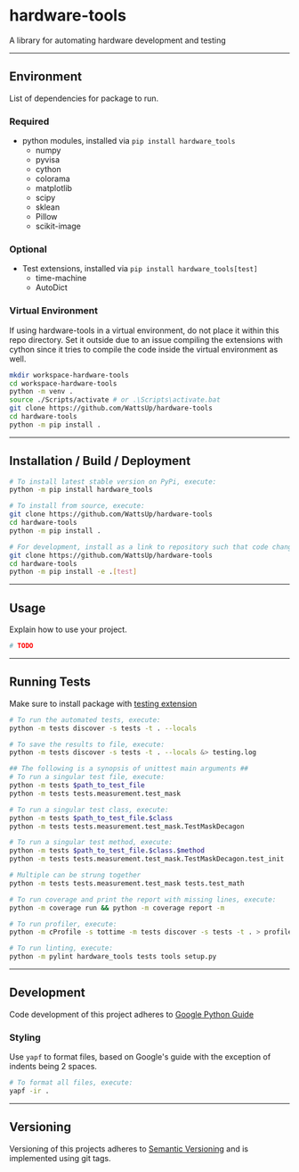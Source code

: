 # hardware-tools
A library for automating hardware development and testing

----
## Environment
List of dependencies for package to run.
### Required
* python modules, installed via `pip install hardware_tools`
  * numpy
  * pyvisa
  * cython
  * colorama
  * matplotlib
  * scipy
  * sklean
  * Pillow
  * scikit-image

### Optional
* Test extensions, installed via `pip install hardware_tools[test]`
  * time-machine
  * AutoDict

### Virtual Environment
If using hardware-tools in a virtual environment, do not place it within this repo directory. Set it outside due to an issue compiling the extensions with cython since it tries to compile the code inside the virtual environment as well.
```bash
mkdir workspace-hardware-tools
cd workspace-hardware-tools
python -m venv .
source ./Scripts/activate # or .\Scripts\activate.bat
git clone https://github.com/WattsUp/hardware-tools
cd hardware-tools
python -m pip install .
```
----
## Installation / Build / Deployment
```bash
# To install latest stable version on PyPi, execute:
python -m pip install hardware_tools

# To install from source, execute:
git clone https://github.com/WattsUp/hardware-tools
cd hardware-tools
python -m pip install .

# For development, install as a link to repository such that code changes are used. And include testing packages
git clone https://github.com/WattsUp/hardware-tools
cd hardware-tools
python -m pip install -e .[test]
```

----
## Usage
Explain how to use your project.
```Python
# TODO
```
----
## Running Tests
Make sure to install package with [testing extension](#optional)
```bash
# To run the automated tests, execute:
python -m tests discover -s tests -t . --locals

# To save the results to file, execute:
python -m tests discover -s tests -t . --locals &> testing.log

## The following is a synopsis of unittest main arguments ##
# To run a singular test file, execute:
python -m tests $path_to_test_file
python -m tests tests.measurement.test_mask

# To run a singular test class, execute:
python -m tests $path_to_test_file.$class
python -m tests tests.measurement.test_mask.TestMaskDecagon

# To run a singular test method, execute:
python -m tests $path_to_test_file.$class.$method
python -m tests tests.measurement.test_mask.TestMaskDecagon.test_init

# Multiple can be strung together
python -m tests tests.measurement.test_mask tests.test_math
```
```bash
# To run coverage and print the report with missing lines, execute:
python -m coverage run && python -m coverage report -m

# To run profiler, execute:
python -m cProfile -s tottime -m tests discover -s tests -t . > profile.log

# To run linting, execute:
python -m pylint hardware_tools tests tools setup.py
```
----
## Development
Code development of this project adheres to [Google Python Guide](https://google.github.io/styleguide/pyguide.html)

### Styling
Use `yapf` to format files, based on Google's guide with the exception of indents being 2 spaces.
```bash
# To format all files, execute:
yapf -ir .
```

---
## Versioning
Versioning of this projects adheres to [Semantic Versioning](https://semver.org/spec/v2.0.0.html) and is implemented using git tags.
